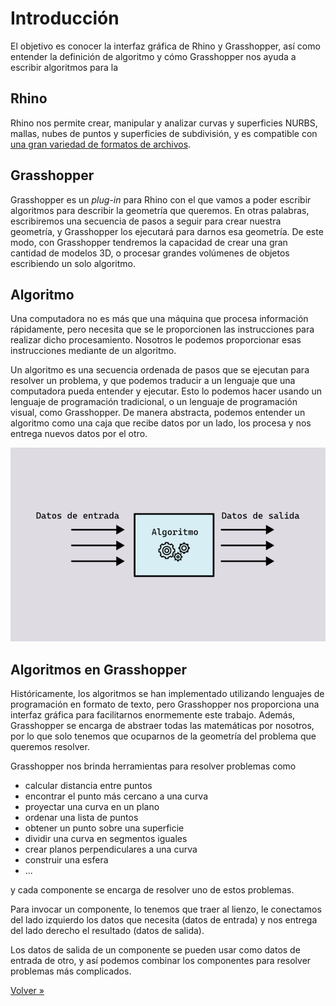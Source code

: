 # Introducción

El objetivo es conocer la interfaz gráfica de Rhino y Grasshopper,
así como entender la definición de algoritmo y cómo Grasshopper nos ayuda a
escribir algoritmos para la

## Rhino

Rhino nos permite crear, manipular y analizar curvas y superficies NURBS,
mallas, nubes de puntos y superficies de subdivisión,
y es compatible con [una gran variedad de formatos de archivos](https://www.rhino3d.com/features/file-formats/).

## Grasshopper

Grasshopper es un _plug-in_ para Rhino con el que vamos a poder escribir
algoritmos para describir la geometría que queremos.
En otras palabras, escribiremos una secuencia de pasos a seguir para
crear nuestra geometría, y Grasshopper los ejecutará para darnos esa geometría.
De este modo, con Grasshopper tendremos la capacidad de crear una gran cantidad
de modelos 3D, o procesar grandes volúmenes de objetos escribiendo
un solo algoritmo.

## Algoritmo

Una computadora no es más que una máquina que procesa información rápidamente,
pero necesita que se le proporcionen las instrucciones para realizar dicho
procesamiento. Nosotros le podemos proporcionar esas instrucciones mediante
de un algoritmo.

Un algoritmo es una secuencia ordenada de pasos que se ejecutan para resolver
un problema, y que podemos traducir a un lenguaje que una computadora pueda
entender y ejecutar. Esto lo podemos hacer usando un lenguaje de programación
tradicional, o un lenguaje de programación visual, como Grasshopper.
De manera abstracta, podemos entender un algoritmo como una caja que recibe
datos por un lado, los procesa y nos entrega nuevos datos por el otro.

![Algoritmo](./figuras/01-algoritmo.png)

## Algoritmos en Grasshopper

Históricamente, los algoritmos se han implementado utilizando lenguajes de
programación en formato de texto, pero Grasshopper nos proporciona una interfaz
gráfica para facilitarnos enormemente este trabajo. Además, Grasshopper se
encarga de abstraer todas las matemáticas por nosotros, por lo que solo
tenemos que ocuparnos de la geometría del problema que queremos resolver.

Grasshopper nos brinda herramientas para resolver problemas como

- calcular distancia entre puntos
- encontrar el punto más cercano a una curva
- proyectar una curva en un plano
- ordenar una lista de puntos
- obtener un punto sobre una superficie
- dividir una curva en segmentos iguales
- crear planos perpendiculares a una curva
- construir una esfera
- ...

y cada componente se encarga de resolver uno de estos problemas.

Para invocar un componente, lo tenemos que traer al lienzo, le conectamos
del lado izquierdo los datos que necesita (datos de entrada)
y nos entrega del lado derecho el resultado (datos de salida).

<!-- Imagen de componente -->

Los datos de salida de un componente se pueden usar como datos de entrada
de otro, y así podemos combinar los componentes para resolver problemas
más complicados.

<!-- Imagen de componentes conectados -->

[Volver »](../README.md)

